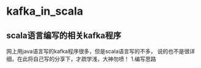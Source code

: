 # kafka_in_scala
**scala语言编写的相关kafka程序**
-
网上用java语言写的kafka程序很多，但是scala语言写的不多，
说的也不是很详细，在此将自己写的分享下，才疏学浅，大神勿喷！
1.编写思路
